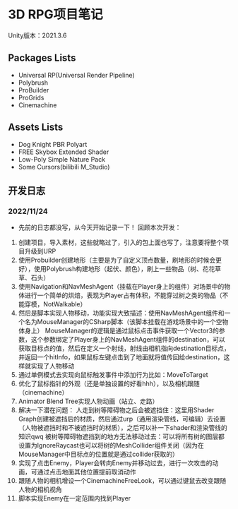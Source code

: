 # 3D RPG项目笔记

Unity版本：2021.3.6

## Packages Lists

* Universal RP(Universal Render Pipeline)
* Polybrush
* ProBuilder
* ProGrids
* Cinemachine

## Assets Lists

* Dog Knight PBR Polyart
* FREE Skybox Extended Shader
* Low-Poly Simple Nature Pack
* Some Cursors(bilibili M_Studio)

## 开发日志
### 2022/11/24
* 先前的日志都没写，从今天开始记录一下！
回顾本次开发：
1. 创建项目，导入素材，这些就略过了，引入的包上面也写了，注意要将整个项目升级到URP
2. 使用Probuilder创建地形（主要是为了自定义顶点数量，刷地形的时候会更好），使用Polybrush构建地形（起伏、颜色），刷上一些物品（树、花花草草、石头）
3. 使用Navigation和NavMeshAgent（挂载在Player身上的组件）对场景中的物体进行一个简单的烘焙，表现为Player占有体积，不能穿过树之类的物品（不能穿模，NotWalkable）
4. 然后是脚本实现人物移动，功能实现大致描述：使用NavMeshAgent组件和一个名为MouseManager的CSharp脚本（该脚本挂载在游戏场景中的一个空物体身上）
MouseManager的逻辑是通过鼠标点击事件获取一个Vector3的参数，这个参数绑定了Player身上的NavMeshAgent组件的destination，可以获取目标点的值，然后在定义一个射线，射线由相机指向destination目标点，并返回一个hitInfo，如果鼠标左键点击到了地面就将值传回给destination，这样就实现了人物移动
5. 通过单例模式去实现向鼠标触发事件中添加行为比如：MoveToTarget
6. 优化了鼠标指针的外观（还是单独设置的好看hhh），以及相机跟随（cinemachine）
7. Animator Blend Tree实现人物动画（站立、走路）
8. 解决一下潜在问题：
人走到树等障碍物之后会被遮挡住：这里用Shader Graph创建被遮挡后的材质，然后通过urp（通用渲染管线，可编辑）去设置（人物被遮挡时和不被遮挡时的材质），之后可以补一下shader和渲染管线的知识qwq
被树等障碍物遮挡到的地方无法移动过去：可以将所有树的图层都设置为IgnoreRaycast也可以将树的MeshCollider组件关闭（因为在MouseManager中目标点的位置就是通过collider获取的）
9. 实现了点击Enemy，Player会转向Enemy并移动过去，进行一次攻击的动画，可通过点击地面其他位置提前取消动作
10. 跟随人物的相机增设一个CinemachineFreeLook，可以通过键鼠去改变跟随人物的相机视角
11. 脚本实现Enemy在一定范围内找到Player
